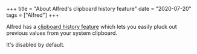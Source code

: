 +++
title = "About Alfred's clipboard history feature"
date = "2020-07-20"
tags = ["Alfred"]
+++

Alfred has a [clipboard history feature](https://www.alfredapp.com/help/features/clipboard/) which lets you
easily pluck out previous values from your system clipboard.

It's disabled by default.
